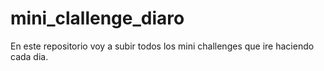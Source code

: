 # mini_clallenge_diaro
En este repositorio voy a subir todos los mini challenges que ire haciendo cada dia.
